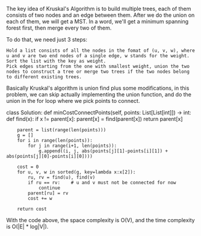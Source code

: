 The key idea of Kruskal's Algorithm is to build multiple trees, each of them consists of two nodes and an edge between them. After we do the union on each of them, we will get a MST.
In a word, we'll get a minimum spanning forest first, then merge every two of them.

To do that, we need just 3 steps:

    Hold a list consists of all the nodes in the fomat of (u, v, w), where u and v are two end nodes of a single edge, w stands for the weight.
    Sort the list with the key as weight.
    Pick edges starting from the one with smallest weight, union the two nodes to construct a tree or merge two trees if the two nodes belong to different existing trees.

Basically Kruskal's algorithm is union find plus some modifications, in this problem, we can skip actually implementing the union function, and do the union in the for loop where we pick points to connect.

class Solution:
    def minCostConnectPoints(self, points: List[List[int]]) -> int:
        def find(x):
            if x != parent[x]:
                parent[x] = find(parent[x])
            return parent[x]
        
        parent = list(range(len(points)))
        g = []
        for i in range(len(points)):
            for j in range(i+1, len(points)):
                g.append((i, j, abs(points[j][1]-points[i][1]) + abs(points[j][0]-points[i][0])))
        
        cost = 0
        for u, v, w in sorted(g, key=lambda x:x[2]):
            ru, rv = find(u), find(v)
            if ru == rv:    # u and v must not be connected for now
                continue
            parent[ru] = rv
            cost += w
        
        return cost

With the code above, the space complexity is O(V), and the time complexity is O(|E| * log|V|).
